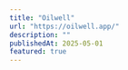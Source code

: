 ```yaml
---
title: "Oilwell"
url: "https://oilwell.app/"
description: ""
publishedAt: 2025-05-01
featured: true
---
```


